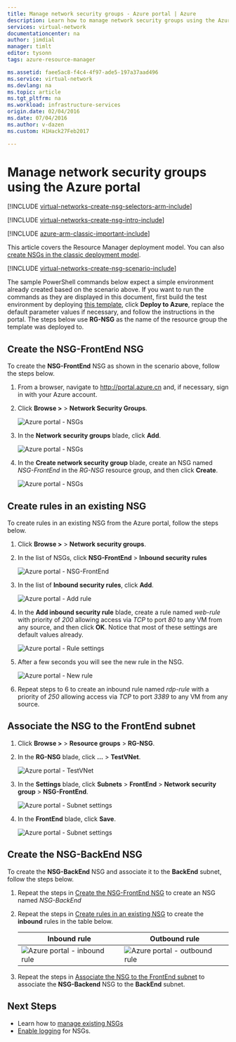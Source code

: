 ```yaml
---
title: Manage network security groups - Azure portal | Azure
description: Learn how to manage network security groups using the Azure portal.
services: virtual-network
documentationcenter: na
author: jimdial
manager: timlt
editor: tysonn
tags: azure-resource-manager

ms.assetid: faee5ac8-f4c4-4f97-ade5-197a37aad496
ms.service: virtual-network
ms.devlang: na
ms.topic: article
ms.tgt_pltfrm: na
ms.workload: infrastructure-services
origin.date: 02/04/2016
ms.date: 07/04/2016
ms.author: v-dazen
ms.custom: H1Hack27Feb2017

---
```

# Manage network security groups using the Azure portal

[!INCLUDE [virtual-networks-create-nsg-selectors-arm-include](../../includes/virtual-networks-create-nsg-selectors-arm-include.md)]

[!INCLUDE [virtual-networks-create-nsg-intro-include](../../includes/virtual-networks-create-nsg-intro-include.md)]

[!INCLUDE [azure-arm-classic-important-include](../../includes/azure-arm-classic-important-include.md)]

This article covers the Resource Manager deployment model. You can also [create NSGs in the classic deployment model](virtual-networks-create-nsg-classic-ps.md).

[!INCLUDE [virtual-networks-create-nsg-scenario-include](../../includes/virtual-networks-create-nsg-scenario-include.md)]

The sample PowerShell commands below expect a simple environment already created based on the scenario above. If you want to run the commands as they are displayed in this document, first build the test environment by deploying [this template](http://github.com/telmosampaio/azure-templates/tree/master/201-IaaS-WebFrontEnd-SQLBackEnd), click **Deploy to Azure**, replace the default parameter values if necessary, and follow the instructions in the portal. The steps below use **RG-NSG** as the name of the resource group the template was deployed to.

## Create the NSG-FrontEnd NSG
To create the **NSG-FrontEnd** NSG as shown in the scenario above, follow the steps below.

1. From a browser, navigate to http://portal.azure.cn and, if necessary, sign in with your Azure account.
2. Click **Browse >** > **Network Security Groups**.

    ![Azure portal - NSGs](./media/virtual-networks-create-nsg-arm-pportal/figure11.png)
3. In the **Network security groups** blade, click **Add**.

    ![Azure portal - NSGs](./media/virtual-networks-create-nsg-arm-pportal/figure12.png)
4. In the **Create network security group** blade, create an NSG named *NSG-FrontEnd* in the *RG-NSG* resource group, and then click **Create**.

    ![Azure portal - NSGs](./media/virtual-networks-create-nsg-arm-pportal/figure13.png)

## Create rules in an existing NSG
To create rules in an existing NSG from the Azure portal, follow the steps below.

1. Click **Browse >** > **Network security groups**.
2. In the list of NSGs, click **NSG-FrontEnd** > **Inbound security rules**

    ![Azure portal - NSG-FrontEnd](./media/virtual-networks-create-nsg-arm-pportal/figure2.png)
3. In the list of **Inbound security rules**, click **Add**.

    ![Azure portal - Add rule](./media/virtual-networks-create-nsg-arm-pportal/figure3.png)
4. In the **Add inbound security rule** blade, create a rule named *web-rule* with priority of *200* allowing access via *TCP* to port *80* to any VM from any source, and then click **OK**. Notice that most of these settings are default values already.

    ![Azure portal - Rule settings](./media/virtual-networks-create-nsg-arm-pportal/figure4.png)
5. After a few seconds you will see the new rule in the NSG.

    ![Azure portal - New rule](./media/virtual-networks-create-nsg-arm-pportal/figure5.png)
6. Repeat steps  to 6 to create an inbound rule named *rdp-rule* with a priority of *250* allowing access via *TCP* to port *3389* to any VM from any source.

## Associate the NSG to the FrontEnd subnet
1. Click **Browse >** > **Resource groups** > **RG-NSG**.
2. In the **RG-NSG** blade, click **...** > **TestVNet**.

    ![Azure portal - TestVNet](./media/virtual-networks-create-nsg-arm-pportal/figure14.png)
3. In the **Settings** blade, click **Subnets** > **FrontEnd** > **Network security group** > **NSG-FrontEnd**.

    ![Azure portal - Subnet settings](./media/virtual-networks-create-nsg-arm-pportal/figure15.png)
4. In the **FrontEnd** blade, click **Save**.

    ![Azure portal - Subnet settings](./media/virtual-networks-create-nsg-arm-pportal/figure16.png)

## Create the NSG-BackEnd NSG
To create the **NSG-BackEnd** NSG and associate it to the **BackEnd** subnet, follow the steps below.

1. Repeat the steps in [Create the NSG-FrontEnd NSG](#Create-the-NSG-FrontEnd-NSG) to create an NSG named *NSG-BackEnd*
2. Repeat the steps in [Create rules in an existing NSG](#Create-rules-in-an-existing-NSG) to create the **inbound** rules in the table below.

   | Inbound rule | Outbound rule |
   | --- | --- |
   | ![Azure portal - inbound rule](./media/virtual-networks-create-nsg-arm-pportal/figure17.png) |![Azure portal - outbound rule](./media/virtual-networks-create-nsg-arm-pportal/figure18.png) |
3. Repeat the steps in [Associate the NSG to the FrontEnd subnet](#Associate-the-NSG-to-the-FrontEnd-subnet) to associate the **NSG-Backend** NSG to the **BackEnd** subnet.

## Next Steps
* Learn how to [manage existing NSGs](virtual-network-manage-nsg-arm-portal.md)
* [Enable logging](virtual-network-nsg-manage-log.md) for NSGs.